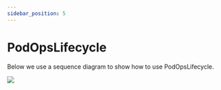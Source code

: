 ```yaml
---
sidebar_position: 5
---
```


# PodOpsLifecycle

Below we use a sequence diagram to show how to use PodOpsLifecycle.


[![](https://mermaid.ink/img/pako:eNq9WFtP2zAU_itHedqktEABbatYpYm9IG1jYpOQpj7gxqeNRWJntgPqEP99x3GSJr3QNmV7IsXn8vmc71ySpyBSHINhYPB3jjLCz4LNNEvHcmxZbpXM0wlq9ytj2opIZExauM5QMyuUhEslrVZJsirzXfE1_7rOzBcxxWgeJbjm-Kdm0ghn-SZfFbhUar1jktMYWdCzCXtzcnYWDk7fh-7vcf_srTsd23WQoTcaOa9D-MQ5lLblrJ8prjKTVDj797khRWNZdN8X6uhC8NHHCytSHIVwMdFHI7ZQV7Jn5xnuaIMkR8As2BjBsBTBWe17xN-URdBiFltQUw_zFiFiEnKD-7kDq2CG3o0TdwbJjuClq6XELOJyG6PsFBigkCBvhCfT2ItiJMHdjSzQtXmxwHdNjO1kuoWvCk2ktEaTKcnpsj5QE2aQciuLc1EpCApfkoAmLAYehY0hY8Y4e62rIu9AJcmhTSd6SIVxalutFXxqBg8lXy6Pwfl5OBgMwpN3p43yeJkBu9-oFVfrdDWm6qFbktr0oU7QqTgNZVcjo5yiMTBjVFVkY1nPoH4QEfac5ByYgSlLTFWK6xvPUpD29SEMOGiFnxCKWEUqzRIkZcc2f2VmlZ7Do9L35XXKeHoJahFRgWoqJEvEHwJVPCXzl9J_8mEQDo53T7_j-jpfBmJGUCZYp3lD5rumblEIuH_bYIn1D9uaf6PJ4T70LlV8KtS6q3fpnB4zEileRl_Dv5qWzas-e3TDklo-zYoIk-K05m_VwSyYWOWJbza55KrXeYCV8a7J1gr9dmY14O03YhI2cf13Fw4e3E3bxbcfJ52ZVULzbuXAlcSDU7VtudjfybYNo8nnFUq0OXEYGTcOIEU_tOMMQfEzu166CGUhfjVdJiT5WJItLregnC-x2uFr0a1VUq81xTsQbzWaxTBWxv6DZc6vGl1sr8LcfaXrb9nomnntBK65xdT6e2Vh0yxf_6azZZXrBmHzXndgSKqV58C9bue1zur8f2x1zg24XZ4U3GjmBd_hppJx540obNrm-q-1nrVexwhWmb3DpsmqvQ7Z9PVXbjEaXXCk8n3aF6IoX6vuttis8sAemChWg7uqboIwSKkPM8GDYfA0lgDjgJylOA6G9MhxynLaWIKxfCZR99njx1xGwbBIUqBVPouDod_TgzzjxIPyK0klkjH5S6m0FkJKt9Jf_ZeV4gPL81-YaVZj?type=png)](https://mermaid.live/edit#pako:eNq9WFtP2zAU_itHedqktEABbatYpYm9IG1jYpOQpj7gxqeNRWJntgPqEP99x3GSJr3QNmV7IsXn8vmc71ySpyBSHINhYPB3jjLCz4LNNEvHcmxZbpXM0wlq9ytj2opIZExauM5QMyuUhEslrVZJsirzXfE1_7rOzBcxxWgeJbjm-Kdm0ghn-SZfFbhUar1jktMYWdCzCXtzcnYWDk7fh-7vcf_srTsd23WQoTcaOa9D-MQ5lLblrJ8prjKTVDj797khRWNZdN8X6uhC8NHHCytSHIVwMdFHI7ZQV7Jn5xnuaIMkR8As2BjBsBTBWe17xN-URdBiFltQUw_zFiFiEnKD-7kDq2CG3o0TdwbJjuClq6XELOJyG6PsFBigkCBvhCfT2ItiJMHdjSzQtXmxwHdNjO1kuoWvCk2ktEaTKcnpsj5QE2aQciuLc1EpCApfkoAmLAYehY0hY8Y4e62rIu9AJcmhTSd6SIVxalutFXxqBg8lXy6Pwfl5OBgMwpN3p43yeJkBu9-oFVfrdDWm6qFbktr0oU7QqTgNZVcjo5yiMTBjVFVkY1nPoH4QEfac5ByYgSlLTFWK6xvPUpD29SEMOGiFnxCKWEUqzRIkZcc2f2VmlZ7Do9L35XXKeHoJahFRgWoqJEvEHwJVPCXzl9J_8mEQDo53T7_j-jpfBmJGUCZYp3lD5rumblEIuH_bYIn1D9uaf6PJ4T70LlV8KtS6q3fpnB4zEileRl_Dv5qWzas-e3TDklo-zYoIk-K05m_VwSyYWOWJbza55KrXeYCV8a7J1gr9dmY14O03YhI2cf13Fw4e3E3bxbcfJ52ZVULzbuXAlcSDU7VtudjfybYNo8nnFUq0OXEYGTcOIEU_tOMMQfEzu166CGUhfjVdJiT5WJItLregnC-x2uFr0a1VUq81xTsQbzWaxTBWxv6DZc6vGl1sr8LcfaXrb9nomnntBK65xdT6e2Vh0yxf_6azZZXrBmHzXndgSKqV58C9bue1zur8f2x1zg24XZ4U3GjmBd_hppJx540obNrm-q-1nrVexwhWmb3DpsmqvQ7Z9PVXbjEaXXCk8n3aF6IoX6vuttis8sAemChWg7uqboIwSKkPM8GDYfA0lgDjgJylOA6G9MhxynLaWIKxfCZR99njx1xGwbBIUqBVPouDod_TgzzjxIPyK0klkjH5S6m0FkJKt9Jf_ZeV4gPL81-YaVZj)